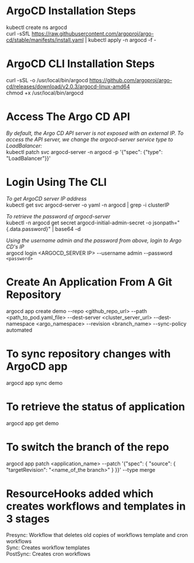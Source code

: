 # ArgoCD Installation Steps
kubectl create ns argocd \
curl -sSfL https://raw.githubusercontent.com/argoproj/argo-cd/stable/manifests/install.yaml | kubectl apply -n argocd -f -

# ArgoCD CLI Installation Steps
curl -sSL -o /usr/local/bin/argocd https://github.com/argoproj/argo-cd/releases/download/v2.0.3/argocd-linux-amd64 \
chmod +x /usr/local/bin/argocd 

# Access The Argo CD API 
*By default, the Argo CD API server is not exposed with an external IP. To access the API server, we change the argocd-server service type to LoadBalancer:* \
kubectl patch svc argocd-server -n argocd -p '{"spec": {"type": "LoadBalancer"}}' 

# Login Using The CLI
*To get ArgoCD server IP address* \
kubectl get svc argocd-server -o yaml -n argocd | grep -i clusterIP 

*To retrieve the password of argocd-server* \
kubectl -n argocd get secret argocd-initial-admin-secret -o jsonpath="{.data.password}" | base64 -d 

*Using the username admin and the password from above, login to Argo CD's IP* \
argocd login <ARGOCD_SERVER IP> --username admin --password  `<password>` 

  # Create An Application From A Git Repository
 argocd app create demo --repo <github_repo_url>  --path <path_to_pod.yaml_file> --dest-server <cluster_server_url> --dest-namespace <argo_namespace> --revision <branch_name> --sync-policy automated
 
# To sync repository changes with ArgoCD app
 argocd app sync demo

# To retrieve the status of application
 argocd app get demo
 
 # To switch the branch of the repo
  argocd app patch <application_name> --patch '{"spec": { "source": { "targetRevision": "<name_of_the branch>" } }}' --type merge
  
 # ResourceHooks added which creates workflows and templates in 3 stages
 Presync: Workflow that deletes old copies of workflows template and cron workflows \
 Sync: Creates workflow templates \
 PostSync: Creates cron workflows 
 
